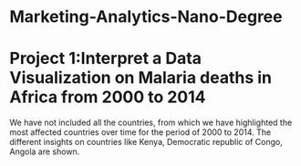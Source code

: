 # Marketing-Analytics-Nano-Degree

# Project 1:Interpret a Data Visualization on Malaria deaths in Africa from 2000 to 2014
We have not included all the countries, from which we have highlighted the most affected countries
over time for the period of 2000 to 2014. The different insights on countries like Kenya, Democratic
republic of Congo, Angola are shown.
